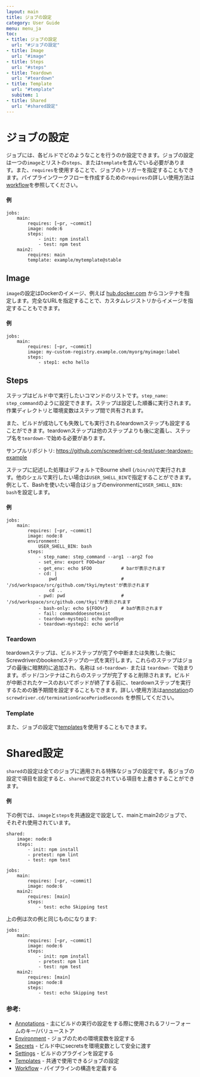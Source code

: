 ```yaml
---
layout: main
title: ジョブの設定
category: User Guide
menu: menu_ja
toc:
- title: ジョブの設定
  url: "#ジョブの設定"
- title: Image
  url: "#image"
- title: Steps
  url: "#steps"
- title: Teardown
  url: "#teardown"
- title: Template
  url: "#template"
  subitem: 1
- title: Shared
  url: "#shared設定"
---
```


# ジョブの設定

ジョブには、各ビルドでどのようなことを行うのか設定できます。ジョブの設定は一つの`image`とリストの`steps`、または`template`を含んでいる必要があります。また、`requires`を使用することで、ジョブのトリガーを指定することもできます。パイプラインワークフローを作成するための`requires`の詳しい使用方法は[workflow](./workflow)を参照してください。

#### 例

```
jobs:
    main:
        requires: [~pr, ~commit]
        image: node:6
        steps:
            - init: npm install
            - test: npm test
    main2:
        requires: main
        template: example/mytemplate@stable
```

## Image

`image`の設定はDockerのイメージ、例えば
 [hub.docker.com](https://hub.docker.com) からコンテナを指定します。完全なURLを指定することで、カスタムレジストリからイメージを指定することもできます。

#### 例

```
jobs:
    main:
        requires: [~pr, ~commit]
        image: my-custom-registry.example.com/myorg/myimage:label
        steps:
            - step1: echo hello
```

## Steps

ステップはビルド中で実行したいコマンドのリストです。`step_name: step_command`のように設定できます。ステップは設定した順番に実行されます。作業ディレクトリと環境変数はステップ間で共有されます。

また、ビルドが成功しても失敗しても実行されるteardownステップも設定することができます。teardownステップは他のステップよりも後に定義し、ステップ名を`teardown-`で始める必要があります。

サンプルリポジトリ: <https://github.com/screwdriver-cd-test/user-teardown-example>

ステップに記述した処理はデフォルトでBourne shell (`/bin/sh`)で実行されます。他のシェルで実行したい場合は`USER_SHELL_BIN`で指定することができます。例として、Bashを使いたい場合はジョブのenvironmentに`USER_SHELL_BIN: bash`を設定します。

#### 例

```
jobs:
    main:
        requires: [~pr, ~commit]
        image: node:8
        environment:
            USER_SHELL_BIN: bash
        steps:
            - step_name: step_command --arg1 --arg2 foo
            - set_env: export FOO=bar
            - get_env: echo $FOO           # barが表示されます
            - cd: |
                pwd                        # '/sd/workspace/src/github.com/tkyi/mytest'が表示されます
                cd ..
            - pwd: pwd                     # '/sd/workspace/src/github.com/tkyi'が表示されます
            - bash-only: echo ${FOO%r}     # baが表示されます
            - fail: commanddoesnotexist
            - teardown-mystep1: echo goodbye
            - teardown-mystep2: echo world
```

### Teardown
teardownステップは、ビルドステップが完了や中断または失敗した後にScrewdriverのbookendステップの一式を実行します。これらのステップはジョブの最後に暗黙的に追加され、名称は `sd-teardown-` または `teardown-` で始まります。ポッド/コンテナはこれらのステップが完了すると削除されます。ビルドが中断されたケースのおいてポッドが終了する前に、teardownステップを実行するための猶予期間を設定することもできます。詳しい使用方法は[annotation](/ja/user-guide/configuration/annotations)の `screwdriver.cd/terminationGracePeriodSeconds` を参照してください。

### Template

また、ジョブの設定で[templates](../templates)を使用することもできます。

# Shared設定

`shared`の設定は全てのジョブに適用される特殊なジョブの設定です。各ジョブの設定で項目を設定すると、`shared`で設定されている項目を上書きすることができます。

#### 例

下の例では、`image`と`steps`を共通設定で設定して、mainとmain2のジョブで、それぞれ使用されています。

```
shared:
    image: node:8
    steps:
        - init: npm install
        - pretest: npm lint
        - test: npm test

jobs:
    main:
        requires: [~pr, ~commit]
        image: node:6
    main2:
        requires: [main]
        steps:
            - test: echo Skipping test
```

上の例は次の例と同じものになります:

```
jobs:
    main:
        requires: [~pr, ~commit]
        image: node:6
        steps:
            - init: npm install
            - pretest: npm lint
            - test: npm test
    main2:
        requires: [main]
        image: node:8
        steps:
            - test: echo Skipping test

```

### 参考:

- [Annotations](./annotations) - 主にビルドの実行の設定をする際に使用されるフリーフォームのキー/バリューストア
- [Environment](./environment) - ジョブのための環境変数を設定する
- [Secrets](./secrets) - ビルド中にsecretsを環境変数として安全に渡す
- [Settings](./settings) - ビルドのプラグインを設定する
- [Templates](../templates) - 共通で使用できるジョブの設定
- [Workflow](./workflow) - パイプラインの構造を定義する
